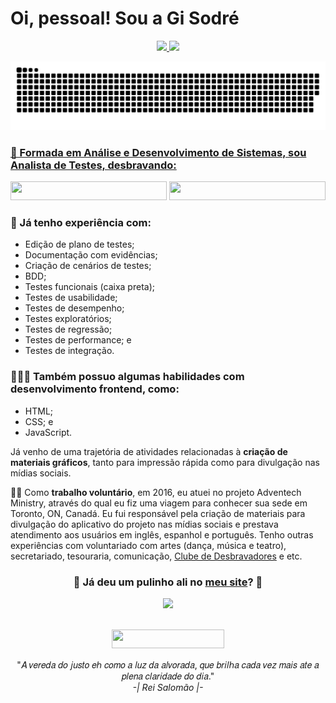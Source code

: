 # Oi, pessoal! Sou a Gi Sodré

<div align="center">
  <a href="https://github.com/lekaxl-qa">
  <img height="150em" src="https://github-readme-stats.vercel.app/api?username=lekaxl-qa&show_icons=true&theme=dracula&include_all_commits=true&count_private=true"/>
  <img height="150em" src="https://github-readme-stats.vercel.app/api/top-langs/?username=lekaxl-qa&layout=compact&langs_count=8&theme=dracula"/>
</div>

<div align="center">

 ![Snake animation](https://github.com/lekaxl-qa/leka-sda/blob/output/github-contribution-grid-snake.svg)
 
</div>
  
### 🌺 Formada em Análise e Desenvolvimento de Sistemas, sou Analista de Testes, desbravando:
 
<div align="center">
   
  <a href="https://www.linkedin.com/feed/update/urn:li:activity:7020924586716217344/" target="_blank"><img src="https://img.shields.io/badge/%20-⭐Automação com Cypress⭐-ff69b4" target="_blank" width="250px" height="30px"></a> 
  <a href="https://www.linkedin.com/feed/update/urn:li:activity:7020926298810126336/" target="_blank"><img src="https://img.shields.io/badge/%20-⭐Teste de API com Cypress⭐-c8a2c8" target="_blank" width="250px" height="30px"></a> 

</div> 
    
### 🌺 Já **tenho experiência** com:
  
- Edição de plano de testes;
- Documentação com evidências;
- Criação de cenários de testes;
- BDD;
- Testes funcionais (caixa preta);
- Testes de usabilidade;
- Testes de desempenho;
- Testes exploratórios;
- Testes de regressão;
- Testes de performance; e
- Testes de integração. 
  

### 👩🏻‍💻 Também possuo algumas **habilidades** com **desenvolvimento frontend**, como:
- HTML;
- CSS; e
- JavaScript.


Já venho de uma trajetória de atividades relacionadas à **criação de materiais gráficos**, tanto para impressão rápida como para divulgação nas mídias sociais.

🙋🏻 Como **trabalho voluntário**, em 2016, eu atuei no projeto Adventech Ministry, através do qual eu fiz uma viagem para conhecer sua sede em Toronto, ON, Canadá. Eu fui responsável pela criação de materiais para divulgação do aplicativo do projeto nas mídias sociais e prestava atendimento aos usuários em inglês, espanhol e português. Tenho outras experiências com voluntariado com artes (dança, música e teatro), secretariado, tesouraria, comunicação, [Clube de Desbravadores](https://clubes.adventistas.org/br/) e etc.

<div align="center">
 
  ### 🤩 Já deu um pulinho ali no [meu site](https://www.xltech.com.br)? 🤩
  <img src="https://user-images.githubusercontent.com/67244332/212208791-981b5a9d-102f-4273-a5a3-c5163961fc3d.gif" width="500px" />
 
</div>

<div align="center">
  
  <br><a href="https://www.beacons.ai/lekaxl.qa" target="_blank"><img src="https://img.shields.io/badge/%20-🌺Mais sobre mim🌺-c8a2c8" target="_blank" width="180px" height="30px"></a> 
 
<div> 
 
<!--<a href="https://www.linkedin.com/in/giselesodre" target="_blank"><img src="https://img.shields.io/badge/%20-LinkedIn-blue" target="_blank"></a> 
<a href = "mailto:gisodre.sda@gmail.com" target="_blank"><img src="https://img.shields.io/badge/%20-E--mail-red" target="_blank"></a>
<a href="https://api.whatsapp.com/send/?phone=5561998839644&text&app_absent=0" target="_blank"><img src="https://img.shields.io/badge/%20-WhatsApp-brightgreen" target="_blank"></a>
<a href="https://msng.link/o/?@gisodre_sda=tg" target="_blank"><img src="https://img.shields.io/badge/%20-Telegram-blueviolet" target="_blank"></a>
<a href="https://instagram.com/gisodre.sda" target="_blank"><img src="https://img.shields.io/badge/%20-Instagram-ff69b4" target="_blank"></a>
<a href="https://open.spotify.com/user/giselesodre74?si=98cf78983e76479d&nd=1" target="_blank"><img src="https://img.shields.io/badge/%20-Spotify-yellowgreen" target="_blank"></a> -->

"𝐴 𝑣𝑒𝑟𝑒𝑑𝑎 𝑑𝑜 𝑗𝑢𝑠𝑡𝑜 𝑒ℎ 𝑐𝑜𝑚𝑜 𝑎 𝑙𝑢𝑧 𝑑𝑎 𝑎𝑙𝑣𝑜𝑟𝑎𝑑𝑎, 𝑞𝑢𝑒 𝑏𝑟𝑖𝑙ℎ𝑎 𝑐𝑎𝑑𝑎 𝑣𝑒𝑧 𝑚𝑎𝑖𝑠 𝑎𝑡𝑒 𝑎 𝑝𝑙𝑒𝑛𝑎 𝑐𝑙𝑎𝑟𝑖𝑑𝑎𝑑𝑒 𝑑𝑜 𝑑𝑖𝑎." 
 <br> *-| Rei Salomão |-*
 
</div>

